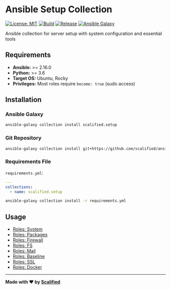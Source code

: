 # Ansible Setup Collection

[![License: MIT](https://img.shields.io/badge/License-MIT-yellow.svg)](https://opensource.org/licenses/MIT)
[![Build](https://github.com/Scalified/ansible-setup-collection/actions/workflows/build.yml/badge.svg)](https://github.com/Scalified/ansible-setup-collection/actions)
[![Release](https://img.shields.io/github/v/release/Scalified/ansible-setup-collection?style=flat-square)](https://github.com/Scalified/ansible-setup-collection/releases/latest)
[![Ansible Galaxy](https://img.shields.io/badge/galaxy-scalified.setup-blue.svg)](https://galaxy.ansible.com/scalified/setup)

Ansible collection for server setup with system configuration and essential tools

## Requirements

- **Ansible:** >= 2.16.0
- **Python:** >= 3.6
- **Target OS:** Ubuntu, Rocky
- **Privileges:** Most roles require `become: true` (sudo access)

## Installation

### Ansible Galaxy

```bash
ansible-galaxy collection install scalified.setup
```

### Git Repository

```bash
ansible-galaxy collection install git+https://github.com/scalified/ansible-setup-collection.git
```

### Requirements File

`requirements.yml`:
```yaml
---
collections:
  - name: scalified.setup
```

```bash
ansible-galaxy collection install -r requirements.yml
```

## Usage

* [Roles: System](roles/system/README.md)
* [Roles: Packages](roles/packages/README.md)
* [Roles: Firewall](roles/firewall/README.md)
* [Roles: FS](roles/fs/README.md)
* [Roles: Mail](roles/mail/README.md)
* [Roles: Baseline](roles/baseline/README.md)
* [Roles: SSL](roles/ssl/README.md)
* [Roles: Docker](roles/docker/README.md)

---

**Made with ❤️ by [Scalified](http://www.scalified.com)**
